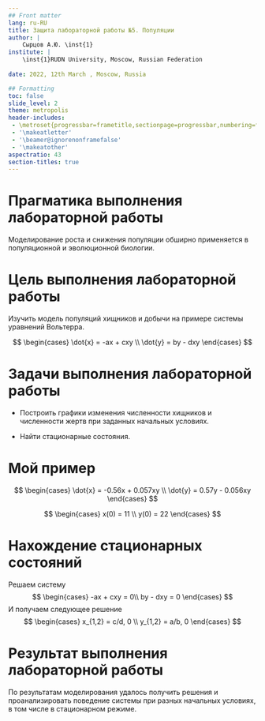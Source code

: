 ```yaml
---
## Front matter
lang: ru-RU
title: Защита лабораторной работы №5. Популяции
author: |
	Сырцов А.Ю. \inst{1}
institute: |
	\inst{1}RUDN University, Moscow, Russian Federation
	
date: 2022, 12th March , Moscow, Russia

## Formatting
toc: false
slide_level: 2
theme: metropolis
header-includes: 
 - \metroset{progressbar=frametitle,sectionpage=progressbar,numbering=fraction}
 - '\makeatletter'
 - '\beamer@ignorenonframefalse'
 - '\makeatother'
aspectratio: 43
section-titles: true
---
```


# Прагматика выполнения лабораторной работы

Моделирование роста и снижения популяции обширно применяется в популяционной и эволюционной биологии.

# Цель выполнения лабораторной работы 

Изучить модель популяций хищников и добычи на примере системы уравнений Вольтерра.

$$
  \begin{cases}
    \dot{x} = -ax + cxy \\
    \dot{y} = by - dxy
  \end{cases}
$$

# Задачи выполнения лабораторной работы

- Построить графики изменения численности хищников и численности жертв при
заданных начальных условиях.

- Найти стационарные состояния.

# Мой пример

$$
  \begin{cases}
    \dot{x} = -0.56x + 0.057xy \\
    \dot{y} = 0.57y - 0.056xy
  \end{cases}
$$

$$
  \begin{cases}
    x(0) = 11 \\
    y(0) = 22
  \end{cases}
$$

# Нахождение стационарных состояний

Решаем систему
$$
  \begin{cases}
    -ax + cxy = 0\\
    by - dxy = 0
  \end{cases}
$$
И получаем следующее решение
$$
  \begin{cases}
    x_{1,2} = с/d, 0 \\
    y_{1,2} = a/b, 0
  \end{cases}
$$

# Результат выполнения лабораторной работы

По результатам моделирования удалось получить решения и проанализировать поведение системы при разных начальных условиях, в том числе в стационарном режиме.